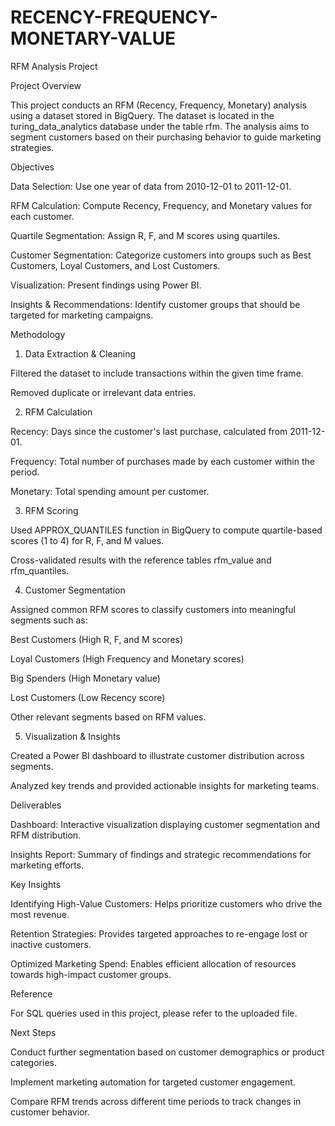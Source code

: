 # RECENCY-FREQUENCY-MONETARY-VALUE
RFM Analysis Project

Project Overview

This project conducts an RFM (Recency, Frequency, Monetary) analysis using a dataset stored in BigQuery. The dataset is located in the turing_data_analytics database under the table rfm. The analysis aims to segment customers based on their purchasing behavior to guide marketing strategies.

Objectives

Data Selection: Use one year of data from 2010-12-01 to 2011-12-01.

RFM Calculation: Compute Recency, Frequency, and Monetary values for each customer.

Quartile Segmentation: Assign R, F, and M scores using quartiles.

Customer Segmentation: Categorize customers into groups such as Best Customers, Loyal Customers, and Lost Customers.

Visualization: Present findings using Power BI.

Insights & Recommendations: Identify customer groups that should be targeted for marketing campaigns.

Methodology

1. Data Extraction & Cleaning

Filtered the dataset to include transactions within the given time frame.

Removed duplicate or irrelevant data entries.

2. RFM Calculation

Recency: Days since the customer's last purchase, calculated from 2011-12-01.

Frequency: Total number of purchases made by each customer within the period.

Monetary: Total spending amount per customer.

3. RFM Scoring

Used APPROX_QUANTILES function in BigQuery to compute quartile-based scores (1 to 4) for R, F, and M values.

Cross-validated results with the reference tables rfm_value and rfm_quantiles.

4. Customer Segmentation

Assigned common RFM scores to classify customers into meaningful segments such as:

Best Customers (High R, F, and M scores)

Loyal Customers (High Frequency and Monetary scores)

Big Spenders (High Monetary value)

Lost Customers (Low Recency score)

Other relevant segments based on RFM values.

5. Visualization & Insights

Created a Power BI dashboard to illustrate customer distribution across segments.

Analyzed key trends and provided actionable insights for marketing teams.

Deliverables

Dashboard: Interactive visualization displaying customer segmentation and RFM distribution.

Insights Report: Summary of findings and strategic recommendations for marketing efforts.

Key Insights

Identifying High-Value Customers: Helps prioritize customers who drive the most revenue.

Retention Strategies: Provides targeted approaches to re-engage lost or inactive customers.

Optimized Marketing Spend: Enables efficient allocation of resources towards high-impact customer groups.

Reference

For SQL queries used in this project, please refer to the uploaded file.

Next Steps

Conduct further segmentation based on customer demographics or product categories.

Implement marketing automation for targeted customer engagement.

Compare RFM trends across different time periods to track changes in customer behavior.
